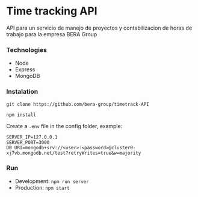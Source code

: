 # Time tracking API

API para un servicio de manejo de proyectos y contabilizacion de horas de trabajo para la empresa BERA Group

### Technologies

- Node
- Express
- MongoDB

### Instalation

`git clone https://github.com/bera-group/timetrack-API`

`npm install`

Create a `.env` file in the config folder, example:

```
SERVER_IP=127.0.0.1
SERVER_PORT=3000
DB_URI=mongodb+srv://<user>:<password>@cluster0-	xj7vb.mongodb.net/test?retryWrites=true&w=majority
```

### Run

- Development: `npm run server`
- Production: `npm start`
